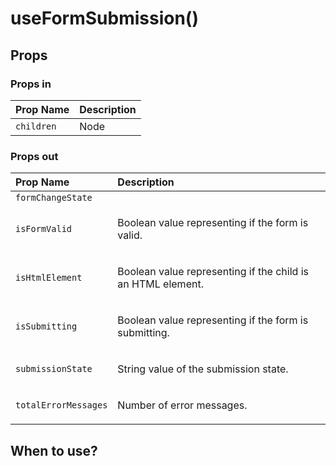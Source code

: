 # useFormSubmission\(\)



## Props

### Props in

| Prop Name | Description |
| :--- | :--- |
| `children` | Node |


### Props out

<table>
  <thead>
    <tr>
      <th style="text-align:left">Prop Name</th>
      <th style="text-align:left">Description</th>
    </tr>
  </thead>
  <tbody>
    <tr>
      <td style="text-align:left"><code>formChangeState</code>
      </td>
      <td style="text-align:left">
        <p></p>
      </td>
    </tr>
    <tr>
      <td style="text-align:left"><code>isFormValid</code>
      </td>
      <td style="text-align:left">
        <p>Boolean value representing if the form is valid.</p>
      </td>
    </tr>
    <tr>
      <td style="text-align:left"><code>isHtmlElement</code>
      </td>
      <td style="text-align:left">
        <p>Boolean value representing if the child is an HTML element.</p>
      </td>
    </tr>
    <tr>
      <td style="text-align:left"><code>isSubmitting</code>
      </td>
      <td style="text-align:left">
        <p>Boolean value representing if the form is submitting.</p>
      </td>
    </tr>
    <tr>
      <td style="text-align:left"><code>submissionState</code>
      </td>
      <td style="text-align:left">
        <p>String value of the submission state.</p>
      </td>
    </tr>
    <tr>
      <td style="text-align:left"><code>totalErrorMessages</code>
      </td>
      <td style="text-align:left">
        <p>Number of error messages.</p>
      </td>
    </tr>
  </tbody>
</table>

## When to use?

